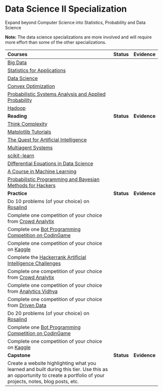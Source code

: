# Data Science II Specialization

Expand beyond Computer Science into Statistics, Probability and Data Science

**Note:** The data science specializations are more involved and will require more effort than some of the other specializations.

| Courses                                                                                                                                                                                                           |   Status   |   Evidence   |
| :---------------------------------------------------------------------------------------------------------------------------------------------------------------------------------------------------------------- | :--------: | :----------: |
| [Big Data](https://cognitiveclass.ai/learn/big-data/)                                                                                                                                                             |            |              |
| [Statistics for Applications](https://ocw.mit.edu/courses/mathematics/18-650-statistics-for-applications-fall-2016/index.htm)                                                                                     |            |              |
| [Data Science](http://cs109.github.io/2015/)                                                                                                                                                                      |            |              |
| [Convex Optimization](https://lagunita.stanford.edu/courses/Engineering/CVX101/Winter2014/about)                                                                                                                  |            |              |
| [Probabilistic Systems Analysis and Applied Probability](https://ocw.mit.edu/courses/electrical-engineering-and-computer-science/6-041sc-probabilistic-systems-analysis-and-applied-probability-fall-2013/)       |            |              |
| [Hadoop](https://cognitiveclass.ai/learn/hadoop/)                                                                                                                                                                 |            |              |
| **Reading**                                                                                                                                                                                                       | **Status** | **Evidence** |
| [Think Complexity](http://greenteapress.com/complexity2/thinkcomplexity2.pdf)                                                                                                                                     |            |              |
| [Matplotlib Tutorials](https://matplotlib.org/tutorials/index.html)                                                                                                                                               |            |              |
| [The Quest for Artificial Intelligence](http://ai.stanford.edu/~nilsson/QAI/qai.pdf)                                                                                                                              |            |              |
| [Multiagent Systems](http://www.masfoundations.org/download.html)                                                                                                                                                 |            |              |
| [scikit-learn](https://scikit-learn.org/stable/documentation.html)                                                                                                                                                |            |              |
| [Differential Equations in Data Science](https://nbviewer.jupyter.org/github/URXtech/techblog/blob/master/continuousTimeMarkovChain/markovChain.ipynb)                                                            |            |              |
| [A Course in Machine Learning](http://ciml.info/)                                                                                                                                                                 |            |              |
| [Probabilistic Programming and Bayesian Methods for Hackers](https://nbviewer.jupyter.org/github/CamDavidsonPilon/Probabilistic-Programming-and-Bayesian-Methods-for-Hackers/blob/master/Prologue/Prologue.ipynb) |            |              |
| **Practice**                                                                                                                                                                                                      | **Status** | **Evidence** |
| Do 10 problems (of your choice) on [Rosalind](http://rosalind.info/problems/locations/)                                                                                                                           |            |              |
| Complete one competition of your choice from [Crowd Analytix](https://www.crowdanalytix.com/community)                                                                                                            |            |              |
| Complete one [Bot Programming Competition on CodinGame](https://www.codingame.com/multiplayer/bot-programming)                                                                                                    |            |              |
| Complete one competition of your choice on [Kaggle](https://www.kaggle.com/competitions?sortBy=prize&group=active&page=1&pageSize=20)                                                                             |            |              |
| Complete the [Hackerrank Artificial Intelligence Challenges](https://www.hackerrank.com/domains/ai)                                                                                                               |            |              |
| Complete one competition of your choice from [Crowd Analytix](https://www.crowdanalytix.com/community)                                                                                                            |            |              |
| Complete one competition of your choice from [Analytics Vidhya](https://datahack.analyticsvidhya.com/contest/all/)                                                                                                |            |              |
| Complete one competition of your choice from [Driven Data](https://www.drivendata.org/competitions/)                                                                                                              |            |              |
| Do 20 problems (of your choice) on [Rosalind](http://rosalind.info/problems/locations/)                                                                                                                           |            |              |
| Complete one [Bot Programming Competition on CodinGame](https://www.codingame.com/multiplayer/bot-programming)                                                                                                    |            |              |
| Complete one competition of your choice on [Kaggle](https://www.kaggle.com/competitions?sortBy=prize&group=active&page=1&pageSize=20)                                                                             |            |              |
| **Capstone**                                                                                                                                                                                                      | **Status** | **Evidence** |
| Create a website highlighting what you learned and built during this tier. Use this as an opportunity to create a portfolio of your projects, notes, blog posts, etc.                                             |            |              |
